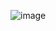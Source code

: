 ![image](https://github.com/user-attachments/assets/7b350235-a859-4d5e-87b6-ec416e4156a8)


<!---
quiescently/quiescently is a ✨ special ✨ repository because its `README.md` (this file) appears on your GitHub profile.
You can click the Preview link to take a look at your changes.
--->
